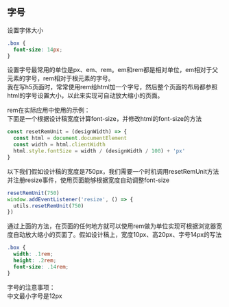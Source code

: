 ## 字号

设置字体大小

```css
.box {
  font-size: 14px;
}
```
设置字号最常用的单位是px、em、rem。em和rem都是相对单位，em相对于父元素的字号，rem相对于根元素的字号。<br/>
我在写h5页面时，常常使用rem给html加一个字号，然后整个页面的布局都参照html的字号设置大小，以此来实现可自动放大缩小的页面。

rem在实际应用中使用的示例：<br/>
下面是一个根据设计稿宽度计算font-size，并修改html的font-size的方法
```js
const resetRemUnit = (designWidth) => {
  const html = document.documentElement
  const width = html.clientWidth
  html.style.fontSize = width / (designWidth / 100) + 'px'
}
```
以下我们假如设计稿的宽度是750px，我们需要一个时机调用resetRemUnit方法并注册resize事件，使用页面能够根据宽度自动调整font-size
```js
resetRemUnit(750)
window.addEventListener('resize', () => {
  utils.resetRemUnit(750)
})
```
通过上面的方法，在页面的任何地方就可以使用rem做为单位实现可根据浏览器宽度自动放大缩小的页面了。假如设计稿上，宽度10px、高20px、字号14px的写法
```css
.box {
  width: .1rem;
  height: .2rem;
  font-size: .14rem;
}
```

字号的注意事项：<br/>
中文最小字号是12px
